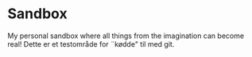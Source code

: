# Sandbox
My personal sandbox where all things from the imagination can become real!
Dette er et testområde for ¨kødde" til med git.